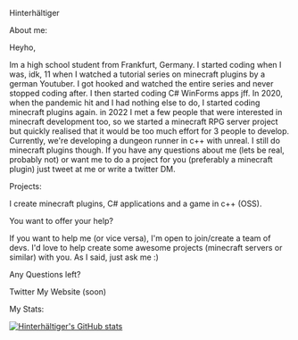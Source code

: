 Hinterhältiger

About me:

Heyho,

Im a high school student from Frankfurt, Germany. I started coding when I was, idk, 11 when I watched a tutorial series on minecraft plugins by a german Youtuber. I got hooked and watched the entire series and never stopped coding after. I then started coding C# WinForms apps jff. In 2020, when the pandemic hit and I had nothing else to do, I started coding minecraft plugins again. in 2022 I met a few people that were interested in minecraft development too, so we started a minecraft RPG server project but quickly realised that it would be too much effort for 3 people to develop. Currently, we're developing a dungeon runner in c++ with unreal. I still do minecraft plugins though. If you have any questions about me (lets be real, probably not) or want me to do a project for you (preferably a minecraft plugin) just tweet at me or write a twitter DM.

Projects:

I create minecraft plugins, C# applications and a game in c++ (OSS).

You want to offer your help?

If you want to help me (or vice versa), I'm open to join/create a team of devs. I'd love to help create some awesome projects (minecraft servers or similar) with you. As I said, just ask me :)

Any Questions left?

Twitter
My Website (soon)

My Stats:

[![Hinterhältiger's GitHub stats](https://github-readme-stats.vercel.app/api?username=Hinterhaeltiger)](https://github.com/anuraghazra/github-readme-stats)
